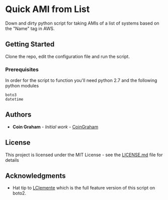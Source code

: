 # Quick AMI from List

Down and dirty python script for taking AMIs of a list of systems based on the "Name" tag in AWS.

## Getting Started

Clone the repo, edit the configuration file and run the script.

### Prerequisites

In order for the script to function you'll need python 2.7 and the following python modules

```
boto3
datetime
```

## Authors

* **Coin Graham** - *Initial work* - [CoinGraham](https://github.com/CoinGraham)

## License

This project is licensed under the MIT License - see the [LICENSE.md](LICENSE.md) file for details

## Acknowledgments

* Hat tip to [LClemente](https://github.com/lclemente/amibackup) which is the full feature version of this script on boto2.